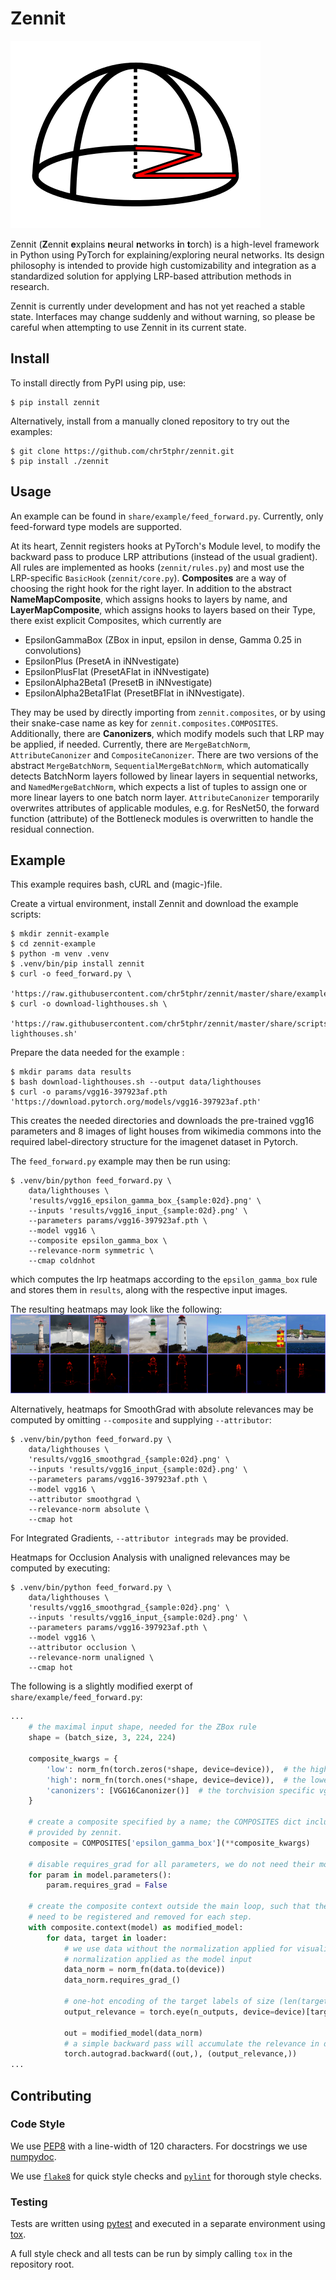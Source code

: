 # Zennit
![Zennit-Logo](https://raw.githubusercontent.com/chr5tphr/zennit/master/share/img/zennit.png)


Zennit (**Z**ennit **e**xplains **n**eural **n**etworks **i**n **t**orch)
is a high-level framework in Python using PyTorch for explaining/exploring neural networks.
Its design philosophy is intended to provide high customizability and integration as a standardized solution
for applying LRP-based attribution methods in research.


Zennit is currently under development and has not yet reached a stable state.
Interfaces may change suddenly and without warning, so please be careful when attempting to use Zennit in its current
state.

## Install

To install directly from PyPI using pip, use:
```shell
$ pip install zennit
```

Alternatively, install from a manually cloned repository to try out the examples:
```shell
$ git clone https://github.com/chr5tphr/zennit.git
$ pip install ./zennit
```

## Usage
An example can be found in `share/example/feed_forward.py`.
Currently, only feed-forward type models are supported.

At its heart, Zennit registers hooks at PyTorch's Module level, to modify the backward pass to produce LRP
attributions (instead of the usual gradient).
All rules are implemented as hooks (`zennit/rules.py`) and most use the LRP-specific `BasicHook` (`zennit/core.py`).
**Composites** are a way of choosing the right hook for the right layer.
In addition to the abstract **NameMapComposite**, which assigns hooks to layers by name, and **LayerMapComposite**,
which assigns hooks to layers based on their Type, there exist explicit Composites, which currently are
* EpsilonGammaBox (ZBox in input, epsilon in dense, Gamma 0.25 in convolutions)
* EpsilonPlus (PresetA in iNNvestigate)
* EpsilonPlusFlat (PresetAFlat in iNNvestigate)
* EpsilonAlpha2Beta1 (PresetB in iNNvestigate)
* EpsilonAlpha2Beta1Flat (PresetBFlat in iNNvestigate).

They may be used by directly importing from `zennit.composites`, or by using
their snake-case name as key for `zennit.composites.COMPOSITES`. Additionally,
there are **Canonizers**, which modify models such that LRP may be applied, if
needed. Currently, there are `MergeBatchNorm`, `AttributeCanonizer` and
`CompositeCanonizer`. There are two versions of the abstract `MergeBatchNorm`,
`SequentialMergeBatchNorm`, which automatically detects BatchNorm layers
followed by linear layers in sequential networks, and `NamedMergeBatchNorm`,
which expects a list of tuples to assign one or more linear layers to one batch
norm layer. `AttributeCanonizer` temporarily overwrites attributes of
applicable modules, e.g. for ResNet50, the forward function (attribute) of the
Bottleneck modules is overwritten to handle the residual connection.

## Example
This example requires bash, cURL and (magic-)file.

Create a virtual environment, install Zennit and download the example scripts:
```shell
$ mkdir zennit-example
$ cd zennit-example
$ python -m venv .venv
$ .venv/bin/pip install zennit
$ curl -o feed_forward.py \
    'https://raw.githubusercontent.com/chr5tphr/zennit/master/share/example/feed_forward.py'
$ curl -o download-lighthouses.sh \
    'https://raw.githubusercontent.com/chr5tphr/zennit/master/share/scripts/download-lighthouses.sh'
```

Prepare the data needed for the example :
```shell
$ mkdir params data results
$ bash download-lighthouses.sh --output data/lighthouses
$ curl -o params/vgg16-397923af.pth 'https://download.pytorch.org/models/vgg16-397923af.pth'
```
This creates the needed directories and downloads the pre-trained vgg16 parameters and 8 images of light houses from wikimedia commons into the required label-directory structure for the imagenet dataset in Pytorch.

The `feed_forward.py` example may then be run using:
```shell
$ .venv/bin/python feed_forward.py \
    data/lighthouses \
    'results/vgg16_epsilon_gamma_box_{sample:02d}.png' \
    --inputs 'results/vgg16_input_{sample:02d}.png' \
    --parameters params/vgg16-397923af.pth \
    --model vgg16 \
    --composite epsilon_gamma_box \
    --relevance-norm symmetric \
    --cmap coldnhot
```
which computes the lrp heatmaps according to the `epsilon_gamma_box` rule and stores them in `results`, along with the respective input images.

The resulting heatmaps may look like the following:
![beacon heatmaps](https://raw.githubusercontent.com/chr5tphr/zennit/master/share/img/beacon_vgg16_epsilon_gamma_box.png)

Alternatively, heatmaps for SmoothGrad with absolute relevances may be computed by omitting `--composite` and supplying `--attributor`:
```shell
$ .venv/bin/python feed_forward.py \
    data/lighthouses \
    'results/vgg16_smoothgrad_{sample:02d}.png' \
    --inputs 'results/vgg16_input_{sample:02d}.png' \
    --parameters params/vgg16-397923af.pth \
    --model vgg16 \
    --attributor smoothgrad \
    --relevance-norm absolute \
    --cmap hot
```
For Integrated Gradients, `--attributor integrads` may be provided.

Heatmaps for Occlusion Analysis with unaligned relevances may be computed by executing:
```shell
$ .venv/bin/python feed_forward.py \
    data/lighthouses \
    'results/vgg16_smoothgrad_{sample:02d}.png' \
    --inputs 'results/vgg16_input_{sample:02d}.png' \
    --parameters params/vgg16-397923af.pth \
    --model vgg16 \
    --attributor occlusion \
    --relevance-norm unaligned \
    --cmap hot
```

The following is a slightly modified exerpt of `share/example/feed_forward.py`:
```python
...
    # the maximal input shape, needed for the ZBox rule
    shape = (batch_size, 3, 224, 224)

    composite_kwargs = {
        'low': norm_fn(torch.zeros(*shape, device=device)),  # the highest and ...
        'high': norm_fn(torch.ones(*shape, device=device)),  # the lowest pixel value for ZBox
        'canonizers': [VGG16Canonizer()]  # the torchvision specific vgg16 canonizer
    }

    # create a composite specified by a name; the COMPOSITES dict includes all preset composites
    # provided by zennit.
    composite = COMPOSITES['epsilon_gamma_box'](**composite_kwargs)

    # disable requires_grad for all parameters, we do not need their modified gradients
    for param in model.parameters():
        param.requires_grad = False

    # create the composite context outside the main loop, such that the canonizers and hooks do not
    # need to be registered and removed for each step.
    with composite.context(model) as modified_model:
        for data, target in loader:
            # we use data without the normalization applied for visualization, and with the
            # normalization applied as the model input
            data_norm = norm_fn(data.to(device))
            data_norm.requires_grad_()

            # one-hot encoding of the target labels of size (len(target), 1000)
            output_relevance = torch.eye(n_outputs, device=device)[target]

            out = modified_model(data_norm)
            # a simple backward pass will accumulate the relevance in data_norm.grad
            torch.autograd.backward((out,), (output_relevance,))
...
```


## Contributing

### Code Style
We use [PEP8](https://www.python.org/dev/peps/pep-0008) with a line-width of 120 characters.
For docstrings we use [numpydoc](https://numpydoc.readthedocs.io/en/latest/format.html).

We use [`flake8`](https://pypi.org/project/flake8/) for quick style checks and [`pylint`](https://pypi.org/project/pylint/) for thorough style checks.

### Testing
Tests are written using [pytest](https://pypi.org/project/pylint/) and executed in a separate environment using [tox](https://tox.readthedocs.io/en/latest/).

A full style check and all tests can be run by simply calling `tox` in the repository root.
